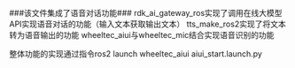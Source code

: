 ###该文件集成了语音对话功能###
rdk_ai_gateway_ros实现了调用在线大模型API实现语音对话的功能（输入文本获取输出文本）
tts_make_ros2实现了将文本转为语音输出的功能
wheeltec_aiui与wheeltec_mic结合实现语音识别的功能

整体功能的实现通过指令ros2 launch wheeltec_aiui aiui_start.launch.py